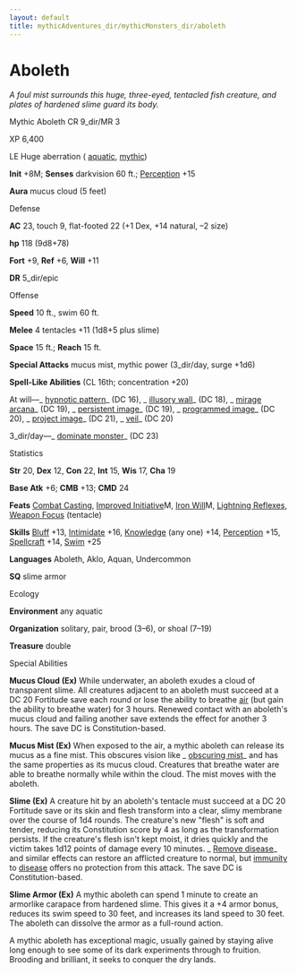 ```yaml
---
layout: default
title: mythicAdventures_dir/mythicMonsters_dir/aboleth
---
```

# Aboleth

_A foul mist surrounds this huge, three-eyed, tentacled fish creature, and plates of hardened slime guard its body._

Mythic Aboleth CR 9_dir/MR 3

XP 6,400

LE Huge aberration ( [aquatic](../../monsters_dir/creatureTypes#_aquatic-subtype), [mythic](../../mythicAdventures_dir/mythicMonsters#_mythic-subtype))

**Init** +8M; **Senses** darkvision 60 ft.; [Perception](../../skills_dir/perception#_perception) +15

**Aura** mucus cloud (5 feet)

Defense

**AC** 23, touch 9, flat-footed 22 (+1 Dex, +14 natural, –2 size)

**hp** 118 (9d8+78)

**Fort** +9, **Ref** +6, **Will** +11

**DR** 5_dir/epic

Offense

**Speed** 10 ft., swim 60 ft.

**Melee** 4 tentacles +11 (1d8+5 plus slime)

**Space** 15 ft.; **Reach** 15 ft.

**Special Attacks** mucus mist, mythic power (3_dir/day, surge +1d6)

**Spell-Like Abilities** (CL 16th; concentration +20)

At will—_ [hypnotic pattern](../../spells_dir/hypnoticPattern#_hypnotic-pattern)_ (DC 16), _ [illusory wall](../../spells_dir/illusoryWall#_illusory-wall)_ (DC 18), _ [mirage arcana](../../spells_dir/mirageArcana#_mirage-arcana)_ (DC 19), _ [persistent image](../../spells_dir/persistentImage#_persistent-image)_ (DC 19), _ [programmed image](../../spells_dir/programmedImage#_programmed-image)_ (DC 20), _ [project image](../../spells_dir/projectImage#_project-image)_ (DC 21), _ [veil](../../spells_dir/veil#_veil)_ (DC 20)

3_dir/day—_ [dominate monster](../../spells_dir/dominateMonster#_dominate-monster)_ (DC 23)

Statistics

**Str** 20, **Dex** 12, **Con** 22, **Int** 15, **Wis** 17, **Cha** 19

**Base Atk** +6; **CMB** +13; **CMD** 24

**Feats** [Combat Casting](../../feats#_combat-casting), [Improved Initiative](../../mythicAdventures_dir/mythicFeats#_improved-initiative-mythic)M, [Iron Will](../../mythicAdventures_dir/mythicFeats#_iron-will-mythic)M, [Lightning Reflexes](../../feats#_lightning-reflexes), [Weapon Focus](../../feats#_weapon-focus) (tentacle)

**Skills** [Bluff](../../skills_dir/bluff#_bluff) +13, [Intimidate](../../skills_dir/intimidate#_intimidate) +16, [Knowledge](../../skills_dir/knowledge#_knowledge) (any one) +14, [Perception](../../skills_dir/perception#_perception) +15, [Spellcraft](../../skills_dir/spellcraft#_spellcraft) +14, [Swim](../../skills_dir/swim#_swim) +25

**Languages** Aboleth, Aklo, Aquan, Undercommon

**SQ** slime armor

Ecology

**Environment** any aquatic

**Organization** solitary, pair, brood (3–6), or shoal (7–19)

**Treasure** double

Special Abilities

**Mucus Cloud (Ex)** While underwater, an aboleth exudes a cloud of transparent slime. All creatures adjacent to an aboleth must succeed at a DC 20 Fortitude save each round or lose the ability to breathe [air](../../monsters_dir/creatureTypes#_air-subtype) (but gain the ability to breathe water) for 3 hours. Renewed contact with an aboleth's mucus cloud and failing another save extends the effect for another 3 hours. The save DC is Constitution-based.

**Mucus Mist (Ex)** When exposed to the air, a mythic aboleth can release its mucus as a fine mist. This obscures vision like _ [obscuring mist](../../spells_dir/obscuringMist#_obscuring-mist)_ and has the same properties as its mucus cloud. Creatures that breathe water are able to breathe normally while within the cloud. The mist moves with the aboleth.

**Slime (Ex)** A creature hit by an aboleth's tentacle must succeed at a DC 20 Fortitude save or its skin and flesh transform into a clear, slimy membrane over the course of 1d4 rounds. The creature's new "flesh" is soft and tender, reducing its Constitution score by 4 as long as the transformation persists. If the creature's flesh isn't kept moist, it dries quickly and the victim takes 1d12 points of damage every 10 minutes. _ [Remove disease](../../spells_dir/removeDisease#_remove-disease)_ and similar effects can restore an afflicted creature to normal, but [immunity](../../monsters_dir/universalMonsterRules#_immunity) to [disease](../../monsters_dir/universalMonsterRules#_disease) offers no protection from this attack. The save DC is Constitution-based.

**Slime Armor (Ex)** A mythic aboleth can spend 1 minute to create an armorlike carapace from hardened slime. This gives it a +4 armor bonus, reduces its swim speed to 30 feet, and increases its land speed to 30 feet. The aboleth can dissolve the armor as a full-round action.

A mythic aboleth has exceptional magic, usually gained by staying alive long enough to see some of its dark experiments through to fruition. Brooding and brilliant, it seeks to conquer the dry lands.

